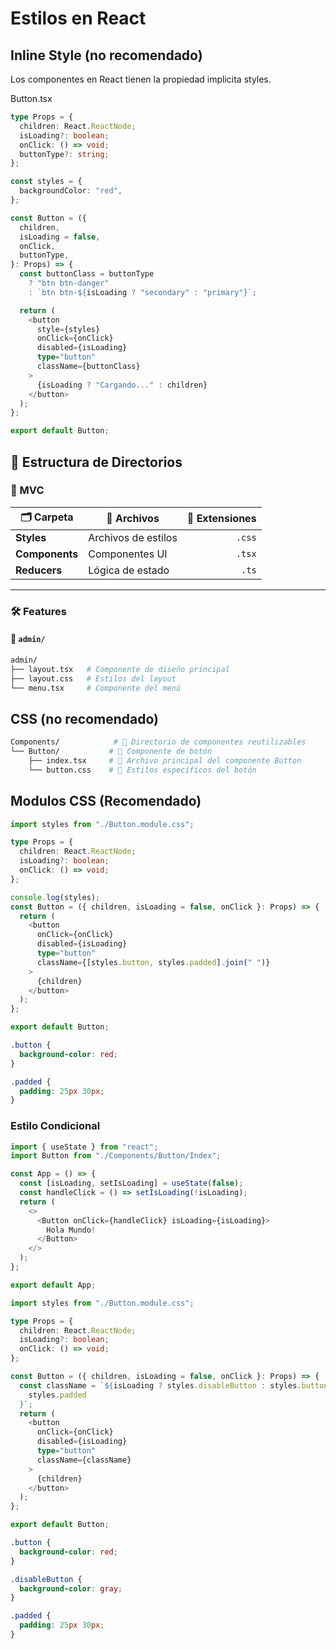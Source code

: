 # Estilos en React

## Inline Style (no recomendado)

Los componentes en React tienen la propiedad implicita styles.

Button.tsx

```typescript
type Props = {
  children: React.ReactNode;
  isLoading?: boolean;
  onClick: () => void;
  buttonType?: string;
};

const styles = {
  backgroundColor: "red",
};

const Button = ({
  children,
  isLoading = false,
  onClick,
  buttonType,
}: Props) => {
  const buttonClass = buttonType
    ? "btn btn-danger"
    : `btn btn-${isLoading ? "secondary" : "primary"}`;

  return (
    <button
      style={styles}
      onClick={onClick}
      disabled={isLoading}
      type="button"
      className={buttonClass}
    >
      {isLoading ? "Cargando..." : children}
    </button>
  );
};

export default Button;
```

## 📂 Estructura de Directorios

### 📌 MVC

| 🗂 Carpeta      | 📄 Archivos         | 📜 Extensiones |
| -------------- | ------------------- | -------------: |
| **Styles**     | Archivos de estilos |         `.css` |
| **Components** | Componentes UI      |         `.tsx` |
| **Reducers**   | Lógica de estado    |          `.ts` |

---

### 🛠 **Features**

#### 📂 `admin/`

```bash
admin/
├── layout.tsx   # Componente de diseño principal
├── layout.css   # Estilos del layout
└── menu.tsx     # Componente del menú
```

## CSS (no recomendado)

```bash
Components/            # 📁 Directorio de componentes reutilizables
└── Button/           # 📁 Componente de botón
    ├── index.tsx     # 🎨 Archivo principal del componente Button
    └── button.css    # 🎨 Estilos específicos del botón
```

## Modulos CSS (Recomendado)

```typescript
import styles from "./Button.module.css";

type Props = {
  children: React.ReactNode;
  isLoading?: boolean;
  onClick: () => void;
};

console.log(styles);
const Button = ({ children, isLoading = false, onClick }: Props) => {
  return (
    <button
      onClick={onClick}
      disabled={isLoading}
      type="button"
      className={[styles.button, styles.padded].join(" ")}
    >
      {children}
    </button>
  );
};

export default Button;
```

```css
.button {
  background-color: red;
}

.padded {
  padding: 25px 30px;
}
```

### Estilo Condicional

```typescript
import { useState } from "react";
import Button from "./Components/Button/Index";

const App = () => {
  const [isLoading, setIsLoading] = useState(false);
  const handleClick = () => setIsLoading(!isLoading);
  return (
    <>
      <Button onClick={handleClick} isLoading={isLoading}>
        Hola Mundo!
      </Button>
    </>
  );
};

export default App;
```

```typescript
import styles from "./Button.module.css";

type Props = {
  children: React.ReactNode;
  isLoading?: boolean;
  onClick: () => void;
};

const Button = ({ children, isLoading = false, onClick }: Props) => {
  const className = `${isLoading ? styles.disableButton : styles.button} ${
    styles.padded
  }`;
  return (
    <button
      onClick={onClick}
      disabled={isLoading}
      type="button"
      className={className}
    >
      {children}
    </button>
  );
};

export default Button;
```

```css
.button {
  background-color: red;
}

.disableButton {
  background-color: gray;
}

.padded {
  padding: 25px 30px;
}
```

```

```

```

```

```

```

